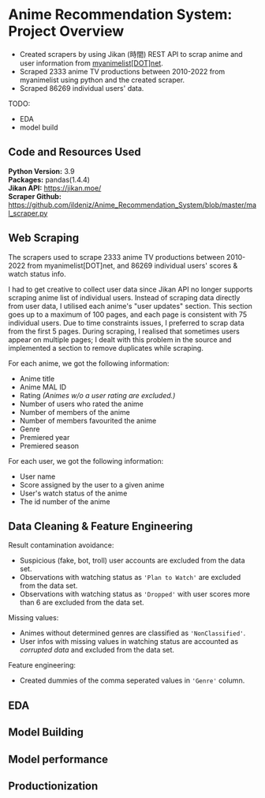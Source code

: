 # Anime Recommendation System: Project Overview 
* Created scrapers by using Jikan (時間) REST API to scrap anime and user information from [myanimelist[DOT]net](https://myanimelist.net/).
* Scraped 2333 anime TV productions between 2010-2022 from myanimelist using python and the created scraper.
* Scraped 86269 individual users' data.

TODO:
* EDA
* model build

## Code and Resources Used 
**Python Version:** 3.9  
**Packages:** pandas(1.4.4)  
**Jikan API:** https://jikan.moe/  
**Scraper Github:** https://github.com/ildeniz/Anime_Recommendation_System/blob/master/mal_scraper.py 

## Web Scraping
The scrapers used to scrape 2333 anime TV productions between 2010-2022 from myanimelist[DOT]net, and 86269 individual users' scores & watch status info.

I had to get creative to collect user data since Jikan API no longer supports scraping anime list of individual users. Instead of scraping data directly from user data, I utilised each anime's "user updates" section. This section goes up to a maximum of 100 pages, and each page is consistent with 75 individual users. Due to time constraints issues, I preferred to scrap data from the first 5 pages. During scraping, I realised that sometimes users appear on multiple pages; I dealt with this problem in the source and implemented a section to remove duplicates while scraping.

For each anime, we got the following information:
*	Anime title
*	Anime MAL ID
*	Rating *(Animes w/o a user rating are excluded.)*
*	Number of users who rated the anime
*	Number of members of the anime 
*	Number of members favourited the anime
*	Genre 
*	Premiered year
*	Premiered season  

For each user, we got the following information:
* User name
* Score assigned by the user to a given anime
* User's watch status of the anime
* The id number of the anime

## Data Cleaning & Feature Engineering
Result contamination avoidance:
* Suspicious (fake, bot, troll) user accounts are excluded from the data set.
* Observations with watching status as `'Plan to Watch'` are excluded from the data set.
* Observations with watching status as `'Dropped'` with user scores more than 6 are excluded from the data set.

Missing values:
* Animes without determined genres are classified as `'NonClassified'`.
* User infos with missing values in watching status are accounted as *corrupted data* and excluded from the data set.

Feature engineering:
* Created dummies of the comma seperated values in `'Genre'` column.
## EDA

## Model Building 

## Model performance

## Productionization 




